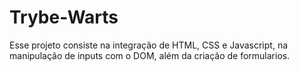 # Trybe-Warts
Esse projeto consiste na integração de HTML, CSS e Javascript, na manipulação de inputs com o DOM, além da criação de formularios.
